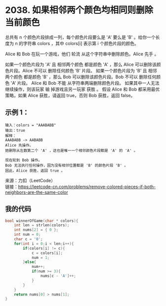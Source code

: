 # 2038. 如果相邻两个颜色均相同则删除当前颜色
总共有 n 个颜色片段排成一列，每个颜色片段要么是 'A' 要么是 'B' 。给你一个长度为 n 的字符串 colors ，其中 colors[i] 表示第 i 个颜色片段的颜色。

Alice 和 Bob 在玩一个游戏，他们 轮流 从这个字符串中删除颜色。Alice 先手 。

如果一个颜色片段为 'A' 且 相邻两个颜色 都是颜色 'A' ，那么 Alice 可以删除该颜色片段。Alice 不可以 删除任何颜色 'B' 片段。
如果一个颜色片段为 'B' 且 相邻两个颜色 都是颜色 'B' ，那么 Bob 可以删除该颜色片段。Bob 不可以 删除任何颜色 'A' 片段。
Alice 和 Bob 不能 从字符串两端删除颜色片段。
如果其中一人无法继续操作，则该玩家 输 掉游戏且另一玩家 获胜 。
假设 Alice 和 Bob 都采用最优策略，如果 Alice 获胜，请返回 true，否则 Bob 获胜，返回 false。
## 示例 1：
```
输入：colors = "AAABABB"
输出：true
解释：
AAABABB -> AABABB
Alice 先操作。
她删除从左数第二个 'A' ，这也是唯一一个相邻颜色片段都是 'A' 的 'A' 。

现在轮到 Bob 操作。
Bob 无法执行任何操作，因为没有相邻位置都是 'B' 的颜色片段 'B' 。
因此，Alice 获胜，返回 true 。
```
来源：力扣（LeetCode）  
链接：https://leetcode-cn.com/problems/remove-colored-pieces-if-both-neighbors-are-the-same-color
## 我的代码
```C
bool winnerOfGame(char * colors){
    int len = strlen(colors);
    int nums[2] = { 0 };
    int num = 0;
    char c = '0';
    for(int i = 0;i < len;i++){
        if(colors[i] != c){
            c = colors[i];
            num = 1;
        }else{
            num++;
            if(num >= 3){
                nums[c - 'A']++;
            }
        }
    }
    return nums[0] > nums[1];
}
```
